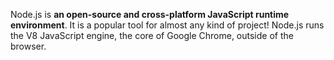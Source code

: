 Node.js is **an open-source and cross-platform JavaScript runtime environment**. It is a popular tool for almost any kind of project! Node.js runs the V8 JavaScript engine, the core of Google Chrome, outside of the browser.
